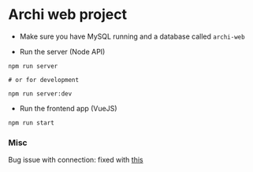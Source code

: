 # Archi web project

- Make sure you have MySQL running and a database called `archi-web`

- Run the server (Node API)

```
npm run server

# or for development

npm run server:dev
```

- Run the frontend app (VueJS)

```
npm run start
```

### Misc

Bug issue with connection: fixed with [this](https://stackoverflow.com/questions/50093144/mysql-8-0-client-does-not-support-authentication-protocol-requested-by-server/53382070)
